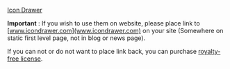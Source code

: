 ﻿[Icon Drawer](http://www.icondrawer.com/free.php) 

**Important** : If you wish to use them on website, please place link to [www.icondrawer.com](www.icondrawer.com) on your site (Somewhere on static first level page, not in blog or news page).

If you can not or do not want to place link back, you can purchase [royalty-free license](http://www.icondrawer.com/buy.php#license).